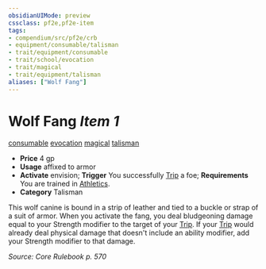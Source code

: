 ```yaml
---
obsidianUIMode: preview
cssclass: pf2e,pf2e-item
tags:
- compendium/src/pf2e/crb
- equipment/consumable/talisman
- trait/equipment/consumable
- trait/school/evocation
- trait/magical
- trait/equipment/talisman
aliases: ["Wolf Fang"]
---
```

# Wolf Fang *Item 1*  
[consumable](consumable.md)  [evocation](evocation.md)  [magical](magical.md)  [talisman](talisman.md)  

- **Price** 4 gp
- **Usage** affixed to armor
- **Activate** envision; **Trigger** You successfully [Trip](rules/actions/trip.md) a foe; **Requirements** You are trained in [Athletics](../../skills.md#Athletics).
- **Category** Talisman

This wolf canine is bound in a strip of leather and tied to a buckle or strap of a suit of armor. When you activate the fang, you deal bludgeoning damage equal to your Strength modifier to the target of your [Trip](rules/actions/trip.md). If your [Trip](rules/actions/trip.md) would already deal physical damage that doesn't include an ability modifier, add your Strength modifier to that damage.

*Source: Core Rulebook p. 570*